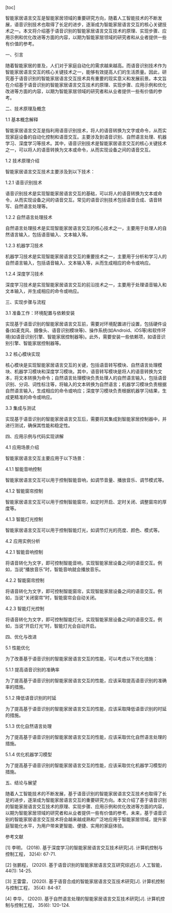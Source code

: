 
[toc]                    
                
                
智能家居语言交互是智能家居领域的重要研究方向，随着人工智能技术的不断发展，语音识别技术也取得了长足的进步，逐渐成为智能家居语言交互的核心关键技术之一。本文将介绍基于语音识别的智能家居语言交互技术的原理、实现步骤、应用示例和优化改进等方面的内容，以期为智能家居领域的研究者和从业者提供一些有价值的参考。

一、引言

随着智能家居的普及，人们对于家庭自动化的需求越来越高。而语音识别技术作为智能家居语言交互的核心关键技术之一，能够有效提高人们的生活质量。因此，研究基于语音识别的智能家居语言交互技术具有重要的现实意义和发展前景。本文旨在介绍基于语音识别的智能家居语言交互技术的原理、实现步骤、应用示例和优化改进等方面的内容，以期为智能家居领域的研究者和从业者提供一些有价值的参考。

二、技术原理及概念

1.1 基本概念解释

智能家居语言交互是指利用语音识别技术，将人的语音转换为文字或命令，从而实现家庭设备的自动化控制和语音交互。主要涉及到语音识别、自然语言处理、机器学习、深度学习等技术。其中，语音识别技术是智能家居语言交互的核心关键技术之一，可以将人的语音转换为文本或命令，从而实现设备之间的语音交互。

1.2 技术原理介绍

智能家居语言交互技术主要涉及到以下技术：

1.2.1 语音识别技术

语音识别技术是实现智能家居语言交互的基础，可以将人的语音转换为文本或命令，从而实现设备之间的语音交互。常见的语音识别技术包括语音合成、语音转写、自然语言处理等。

1.2.2 自然语言处理技术

自然语言处理技术是实现智能家居语言交互的核心技术之一，主要用于处理人的自然语言输入，包括语音输入、文本输入等。

1.2.3 机器学习技术

机器学习技术是实现智能家居语言交互的重要技术之一，主要用于分析和学习人的自然语言输入，包括语音输入、文本输入等，从而生成相应的命令或响应。

1.2.4 深度学习技术

深度学习技术是实现智能家居语言交互的前沿技术之一，主要用于处理语音输入和文本输入，并生成相应的命令或响应。

三、实现步骤与流程

3.1 准备工作：环境配置与依赖安装

实现基于语音识别的智能家居语言交互前，需要对环境配置进行设置，包括硬件设备(如麦克风、摄像头、语音识别模块等)、操作系统(如Android、iOS等)和软件环境(如语音识别引擎、智能家居控制器等)。此外，需要安装一些依赖项，如语音识别引擎、智能家居控制器等。

3.2 核心模块实现

核心模块是实现智能家居语言交互的关键，包括语音转写模块、自然语言处理模块、机器学习模块和深度学习模块。其中，语音转写模块是将人的语音转换为文本，将文本转换为命令；自然语言处理模块负责处理人的自然语言输入，包括语音识别、分词、词性标注等，将输入的文本转换为自然语言；机器学习模块负责根据自然语言输入，生成相应的命令或响应；深度学习模块负责根据机器学习结果，生成更精准的命令或响应。

3.3 集成与测试

实现基于语音识别的智能家居语言交互后，需要将其集成到智能家居控制器中，并进行测试，确保其性能和稳定性。

四、应用示例与代码实现讲解

4.1 应用场景介绍

智能家居语言交互主要应用于以下场景：

4.1.1 智能音响控制

智能家居语言交互可以用于控制智能音响，如调节音量、播放音乐、调节模式等。

4.1.2 智能窗帘控制

智能家居语言交互可以用于控制智能窗帘，如定时开启、定时关闭、调整窗帘的厚度等。

4.1.3 智能灯光控制

智能家居语言交互可以用于控制智能灯光，如调节灯光的亮度、颜色、模式等。

4.2 应用实例分析

4.2.1 智能音响控制

将语音转化为文字，即可控制智能音响，实现智能家居设备之间的语音交互。例如，当说“播放音乐”时，智能音响就会播放音乐。

4.2.2 智能窗帘控制

将语音转化为文字，即可控制智能窗帘，实现智能家居设备之间的语音交互。例如，当说“关闭窗帘”时，智能窗帘会自动关闭。

4.2.3 智能灯光控制

将语音转化为文字，即可控制智能灯光，实现智能家居设备之间的语音交互。例如，当说“开启灯光”时，智能灯光会自动开启。

四、优化与改进

5.1 性能优化

为了改善基于语音识别的智能家居语言交互的性能，可以考虑以下优化措施：

5.1.1 提高语音识别的准确率

为了提高基于语音识别的智能家居语言交互的性能，应该采取提高语音识别的准确率的措施。

5.1.2 降低语音识别的时延

为了提高基于语音识别的智能家居语言交互的性能，应该采取降低语音识别的时延的措施。

5.1.3 优化自然语言处理

为了提高基于语音识别的智能家居语言交互的性能，应该采取优化自然语言处理的措施。

5.1.4 优化机器学习模型

为了提高基于语音识别的智能家居语言交互的性能，应该采取优化机器学习模型的措施。

五、结论与展望

随着人工智能技术的不断发展，基于语音识别的智能家居语言交互技术也取得了长足的进步，逐渐成为智能家居语言交互的重要研究方向。本文介绍了基于语音识别的智能家居语言交互技术的原理、实现步骤、应用示例和优化改进等方面的内容，以期为智能家居领域的研究者和从业者提供一些有价值的参考。未来，基于语音识别的智能家居语言交互技术将会越来越成熟和广泛地应用于智能家居领域，提升家庭智能化水平，为用户带来更智能、便捷、实用的家庭体验。

参考文献

[1] 李明， (2018). 基于深度学习的智能家居语言交互技术研究[J]. 计算机控制与控制工程， 32(4): 67-71.

[2] 张鹏程， (2020). 基于语音识别的智能家居语言交互研究综述[J]. 人工智能， 44(1): 14-25.

[3] 王雷雷， (2020). 基于语音合成的智能家居语言交互技术研究[J]. 计算机控制与控制工程， 35(4): 84-87.

[4] 李华， (2020). 基于自然语言处理的智能家居语言交互技术研究[J]. 计算机控制与控制工程， 35(6): 120-124.


